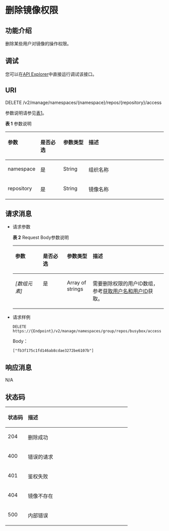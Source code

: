 # 删除镜像权限<a name="swr_02_0047"></a>

## 功能介绍<a name="se03aae4436e64394a95dc13b6f233898"></a>

删除某些用户对镜像的操作权限。

## 调试<a name="section85822133314"></a>

您可以在[API Explorer](https://apiexplorer.developer.huaweicloud.com/apiexplorer/doc?product=SWR&api=DeleteUserRepositoryAuth)中直接运行调试该接口。

## URI<a name="s476df674307e4b04b9545f9575dde042"></a>

DELETE /v2/manage/namespaces/\{namespace\}/repos/\{repository\}/access

参数说明请参见[表1](#table73271639103420)。

**表 1**  参数说明

<a name="table73271639103420"></a>
<table><thead align="left"><tr id="row53291539153419"><th class="cellrowborder" valign="top" width="17%" id="mcps1.2.5.1.1"><p id="p6331539113416"><a name="p6331539113416"></a><a name="p6331539113416"></a>参数</p>
</th>
<th class="cellrowborder" valign="top" width="14.96%" id="mcps1.2.5.1.2"><p id="p108968583240"><a name="p108968583240"></a><a name="p108968583240"></a>是否必选</p>
</th>
<th class="cellrowborder" valign="top" width="16.23%" id="mcps1.2.5.1.3"><p id="p11896658132415"><a name="p11896658132415"></a><a name="p11896658132415"></a>参数类型</p>
</th>
<th class="cellrowborder" valign="top" width="51.81%" id="mcps1.2.5.1.4"><p id="p43347399345"><a name="p43347399345"></a><a name="p43347399345"></a>描述</p>
</th>
</tr>
</thead>
<tbody><tr id="row7335939103416"><td class="cellrowborder" valign="top" width="17%" headers="mcps1.2.5.1.1 "><p id="p6843228526"><a name="p6843228526"></a><a name="p6843228526"></a>namespace</p>
</td>
<td class="cellrowborder" valign="top" width="14.96%" headers="mcps1.2.5.1.2 "><p id="p1289615589248"><a name="p1289615589248"></a><a name="p1289615589248"></a>是</p>
</td>
<td class="cellrowborder" valign="top" width="16.23%" headers="mcps1.2.5.1.3 "><p id="p188961458142412"><a name="p188961458142412"></a><a name="p188961458142412"></a>String</p>
</td>
<td class="cellrowborder" valign="top" width="51.81%" headers="mcps1.2.5.1.4 "><p id="p776511203467"><a name="p776511203467"></a><a name="p776511203467"></a>组织名称</p>
</td>
</tr>
<tr id="row848965816267"><td class="cellrowborder" valign="top" width="17%" headers="mcps1.2.5.1.1 "><p id="p16489155892615"><a name="p16489155892615"></a><a name="p16489155892615"></a>repository</p>
</td>
<td class="cellrowborder" valign="top" width="14.96%" headers="mcps1.2.5.1.2 "><p id="p108971758102416"><a name="p108971758102416"></a><a name="p108971758102416"></a>是</p>
</td>
<td class="cellrowborder" valign="top" width="16.23%" headers="mcps1.2.5.1.3 "><p id="p12897145852415"><a name="p12897145852415"></a><a name="p12897145852415"></a>String</p>
</td>
<td class="cellrowborder" valign="top" width="51.81%" headers="mcps1.2.5.1.4 "><p id="p848985814261"><a name="p848985814261"></a><a name="p848985814261"></a>镜像名称</p>
</td>
</tr>
</tbody>
</table>

## 请求消息<a name="s8246d3afdd6f44dc817ce0c3f2ac7d53"></a>

-   请求参数

    **表 2**  Request Body参数说明

    <a name="table549213107428"></a>
    <table><thead align="left"><tr id="row9494710154211"><th class="cellrowborder" valign="top" width="18.310000000000002%" id="mcps1.2.5.1.1"><p id="p1549451014425"><a name="p1549451014425"></a><a name="p1549451014425"></a>参数</p>
    </th>
    <th class="cellrowborder" valign="top" width="15.920000000000002%" id="mcps1.2.5.1.2"><p id="p1949421016422"><a name="p1949421016422"></a><a name="p1949421016422"></a>是否必选</p>
    </th>
    <th class="cellrowborder" valign="top" width="17.09%" id="mcps1.2.5.1.3"><p id="p549451017421"><a name="p549451017421"></a><a name="p549451017421"></a>参数类型</p>
    </th>
    <th class="cellrowborder" valign="top" width="48.68%" id="mcps1.2.5.1.4"><p id="p1749471019424"><a name="p1749471019424"></a><a name="p1749471019424"></a>描述</p>
    </th>
    </tr>
    </thead>
    <tbody><tr id="row174941610114212"><td class="cellrowborder" valign="top" width="18.310000000000002%" headers="mcps1.2.5.1.1 "><p id="p9460458264"><a name="p9460458264"></a><a name="p9460458264"></a><em id="i17398145712430"><a name="i17398145712430"></a><a name="i17398145712430"></a>[数组元素]</em></p>
    </td>
    <td class="cellrowborder" valign="top" width="15.920000000000002%" headers="mcps1.2.5.1.2 "><p id="p84608581069"><a name="p84608581069"></a><a name="p84608581069"></a>是</p>
    </td>
    <td class="cellrowborder" valign="top" width="17.09%" headers="mcps1.2.5.1.3 "><p id="p746055818612"><a name="p746055818612"></a><a name="p746055818612"></a>Array of strings</p>
    </td>
    <td class="cellrowborder" valign="top" width="48.68%" headers="mcps1.2.5.1.4 "><p id="p124608580615"><a name="p124608580615"></a><a name="p124608580615"></a>需要删除权限的用户ID数组，参考<a href="获取用户名和用户ID.md">获取用户名和用户ID</a>获取。</p>
    </td>
    </tr>
    </tbody>
    </table>

-   请求样例

    ```
    DELETE https://{Endpoint}/v2/manage/namespaces/group/repos/busybox/access
    ```

    Body：

    ```
    ["fb3f175c1fd146ab8cdae3272be6107b"]
    ```


## 响应消息<a name="sab9be5ce850743859bb238e072f8d1f2"></a>

N/A

## 状态码<a name="s336c1dbc7af446a1b3cc077ea3f82fc9"></a>

<a name="t33d02fa79e8443868a71c99f411610a5"></a>
<table><thead align="left"><tr id="r9eb80d64e8f34d0db940daa95fc929dd"><th class="cellrowborder" valign="top" width="16.439999999999998%" id="mcps1.1.3.1.1"><p id="a7e51ed73a71e4dc29d0dd4aae3016632"><a name="a7e51ed73a71e4dc29d0dd4aae3016632"></a><a name="a7e51ed73a71e4dc29d0dd4aae3016632"></a>状态码</p>
</th>
<th class="cellrowborder" valign="top" width="83.56%" id="mcps1.1.3.1.2"><p id="aa802d02e21c944f1863435a0d11c7ec1"><a name="aa802d02e21c944f1863435a0d11c7ec1"></a><a name="aa802d02e21c944f1863435a0d11c7ec1"></a>描述</p>
</th>
</tr>
</thead>
<tbody><tr id="r1cc0192c651444db882dde750b14be23"><td class="cellrowborder" valign="top" width="16.439999999999998%" headers="mcps1.1.3.1.1 "><p id="a6a3639a3cb154e17b95c5076c8036471"><a name="a6a3639a3cb154e17b95c5076c8036471"></a><a name="a6a3639a3cb154e17b95c5076c8036471"></a>204</p>
</td>
<td class="cellrowborder" valign="top" width="83.56%" headers="mcps1.1.3.1.2 "><p id="ad54ae639e7f94380a87bfc10cc91a4f0"><a name="ad54ae639e7f94380a87bfc10cc91a4f0"></a><a name="ad54ae639e7f94380a87bfc10cc91a4f0"></a>删除成功</p>
</td>
</tr>
<tr id="r0bd68000afe546dd9c7a8d3a05991a04"><td class="cellrowborder" valign="top" width="16.439999999999998%" headers="mcps1.1.3.1.1 "><p id="ad46ccdc6b7e04df3b6b5679f7606f434"><a name="ad46ccdc6b7e04df3b6b5679f7606f434"></a><a name="ad46ccdc6b7e04df3b6b5679f7606f434"></a>400</p>
</td>
<td class="cellrowborder" valign="top" width="83.56%" headers="mcps1.1.3.1.2 "><p id="a1f2e8d58145d461781428d28f07a5351"><a name="a1f2e8d58145d461781428d28f07a5351"></a><a name="a1f2e8d58145d461781428d28f07a5351"></a>错误的请求</p>
</td>
</tr>
<tr id="row059261364320"><td class="cellrowborder" valign="top" width="16.439999999999998%" headers="mcps1.1.3.1.1 "><p id="p059261310438"><a name="p059261310438"></a><a name="p059261310438"></a>401</p>
</td>
<td class="cellrowborder" valign="top" width="83.56%" headers="mcps1.1.3.1.2 "><p id="p759261314433"><a name="p759261314433"></a><a name="p759261314433"></a>鉴权失败</p>
</td>
</tr>
<tr id="row9547111612437"><td class="cellrowborder" valign="top" width="16.439999999999998%" headers="mcps1.1.3.1.1 "><p id="p19547131615432"><a name="p19547131615432"></a><a name="p19547131615432"></a>404</p>
</td>
<td class="cellrowborder" valign="top" width="83.56%" headers="mcps1.1.3.1.2 "><p id="p16547416114315"><a name="p16547416114315"></a><a name="p16547416114315"></a>镜像不存在</p>
</td>
</tr>
<tr id="r19bdef782c164c93917f897241e521f8"><td class="cellrowborder" valign="top" width="16.439999999999998%" headers="mcps1.1.3.1.1 "><p id="a7da68e311c0f4267bacf3cbdb71d1ead"><a name="a7da68e311c0f4267bacf3cbdb71d1ead"></a><a name="a7da68e311c0f4267bacf3cbdb71d1ead"></a>500</p>
</td>
<td class="cellrowborder" valign="top" width="83.56%" headers="mcps1.1.3.1.2 "><p id="aa6fd12cedd8841e29eeeca27c1bdea1a"><a name="aa6fd12cedd8841e29eeeca27c1bdea1a"></a><a name="aa6fd12cedd8841e29eeeca27c1bdea1a"></a>内部错误</p>
</td>
</tr>
</tbody>
</table>

